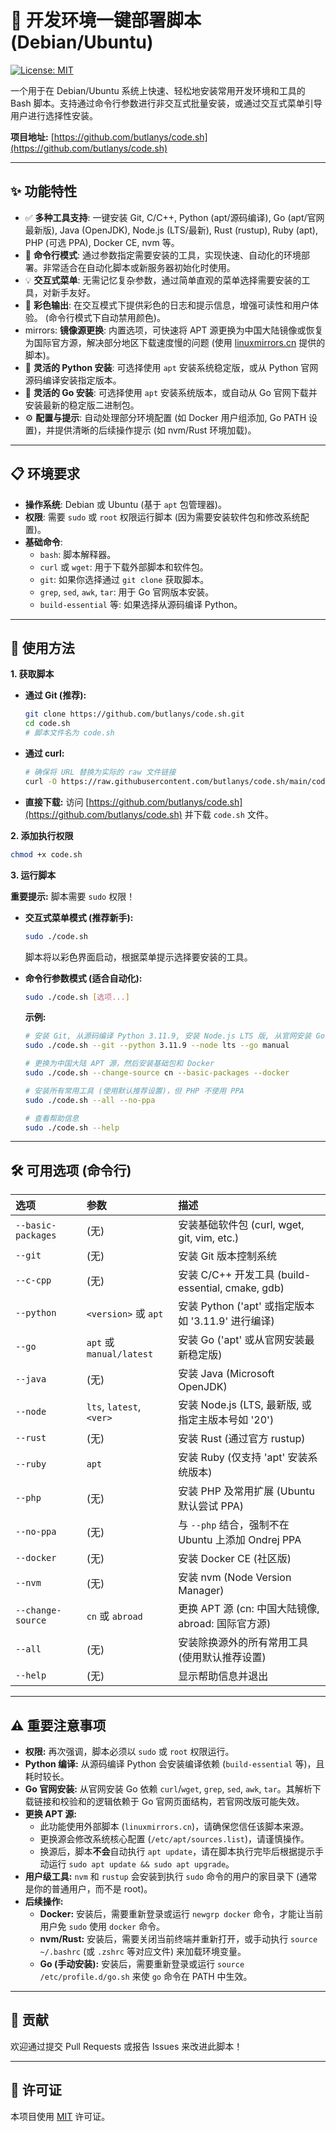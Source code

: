 # 🚀 开发环境一键部署脚本 (Debian/Ubuntu)

[![License: MIT](https://img.shields.io/badge/License-MIT-yellow.svg)](https://opensource.org/licenses/MIT)

一个用于在 Debian/Ubuntu 系统上快速、轻松地安装常用开发环境和工具的 Bash 脚本。支持通过命令行参数进行非交互式批量安装，或通过交互式菜单引导用户进行选择性安装。

**项目地址:** [https://github.com/butlanys/code.sh](https://github.com/butlanys/code.sh)

---

## ✨ 功能特性

*   ✅ **多种工具支持**: 一键安装 Git, C/C++, Python (apt/源码编译), Go (apt/官网最新版), Java (OpenJDK), Node.js (LTS/最新), Rust (rustup), Ruby (apt), PHP (可选 PPA), Docker CE, nvm 等。
*   🚀 **命令行模式**: 通过参数指定需要安装的工具，实现快速、自动化的环境部署。非常适合在自动化脚本或新服务器初始化时使用。
*   💡 **交互式菜单**: 无需记忆复杂参数，通过简单直观的菜单选择需要安装的工具，对新手友好。
*   🎨 **彩色输出**: 在交互模式下提供彩色的日志和提示信息，增强可读性和用户体验。 (命令行模式下自动禁用颜色)。
*    mirrors: **镜像源更换**: 内置选项，可快速将 APT 源更换为中国大陆镜像或恢复为国际官方源，解决部分地区下载速度慢的问题 (使用 [linuxmirrors.cn](https://linuxmirrors.cn/) 提供的脚本)。
*   🐍 **灵活的 Python 安装**: 可选择使用 `apt` 安装系统稳定版，或从 Python 官网源码编译安装指定版本。
*   🐹 **灵活的 Go 安装**: 可选择使用 `apt` 安装系统版本，或自动从 Go 官网下载并安装最新的稳定版二进制包。
*   ⚙️ **配置与提示**: 自动处理部分环境配置 (如 Docker 用户组添加, Go PATH 设置)，并提供清晰的后续操作提示 (如 nvm/Rust 环境加载)。

---

## 📋 环境要求

*   **操作系统**: Debian 或 Ubuntu (基于 `apt` 包管理器)。
*   **权限**: 需要 `sudo` 或 `root` 权限运行脚本 (因为需要安装软件包和修改系统配置)。
*   **基础命令**:
    *   `bash`: 脚本解释器。
    *   `curl` 或 `wget`: 用于下载外部脚本和软件包。
    *   `git`: 如果你选择通过 `git clone` 获取脚本。
    *   `grep`, `sed`, `awk`, `tar`: 用于 Go 官网版本安装。
    *   `build-essential` 等: 如果选择从源码编译 Python。

---

## 🚀 使用方法

**1. 获取脚本**

*   **通过 Git (推荐):**
    ```bash
    git clone https://github.com/butlanys/code.sh.git
    cd code.sh
    # 脚本文件名为 code.sh
    ```
*   **通过 curl:**
    ```bash
    # 确保将 URL 替换为实际的 raw 文件链接
    curl -O https://raw.githubusercontent.com/butlanys/code.sh/main/code.sh
    ```
*   **直接下载:**
    访问 [https://github.com/butlanys/code.sh](https://github.com/butlanys/code.sh) 并下载 `code.sh` 文件。

**2. 添加执行权限**

```bash
chmod +x code.sh
```

**3. 运行脚本**

**重要提示:** 脚本需要 `sudo` 权限！

*   **交互式菜单模式 (推荐新手):**
    ```bash
    sudo ./code.sh
    ```
    脚本将以彩色界面启动，根据菜单提示选择要安装的工具。

*   **命令行参数模式 (适合自动化):**
    ```bash
    sudo ./code.sh [选项...]
    ```
    **示例:**
    ```bash
    # 安装 Git, 从源码编译 Python 3.11.9, 安装 Node.js LTS 版, 从官网安装 Go 最新版
    sudo ./code.sh --git --python 3.11.9 --node lts --go manual

    # 更换为中国大陆 APT 源，然后安装基础包和 Docker
    sudo ./code.sh --change-source cn --basic-packages --docker

    # 安装所有常用工具 (使用默认推荐设置)，但 PHP 不使用 PPA
    sudo ./code.sh --all --no-ppa

    # 查看帮助信息
    sudo ./code.sh --help
    ```

---

## 🛠️ 可用选项 (命令行)

| 选项                      | 参数                     | 描述                                                                 |
| :------------------------ | :----------------------- | :------------------------------------------------------------------- |
| `--basic-packages`        | (无)                     | 安装基础软件包 (curl, wget, git, vim, etc.)                          |
| `--git`                   | (无)                     | 安装 Git 版本控制系统                                                |
| `--c-cpp`                 | (无)                     | 安装 C/C++ 开发工具 (build-essential, cmake, gdb)                    |
| `--python`                | `<version>` 或 `apt`     | 安装 Python ('apt' 或指定版本如 '3.11.9' 进行编译)                   |
| `--go`                    | `apt` 或 `manual/latest` | 安装 Go ('apt' 或从官网安装最新稳定版)                               |
| `--java`                  | (无)                     | 安装 Java (Microsoft OpenJDK)                                        |
| `--node`                  | `lts`, `latest`, `<ver>` | 安装 Node.js (LTS, 最新版, 或指定主版本号如 '20')                    |
| `--rust`                  | (无)                     | 安装 Rust (通过官方 rustup)                                          |
| `--ruby`                  | `apt`                    | 安装 Ruby (仅支持 'apt' 安装系统版本)                                |
| `--php`                   | (无)                     | 安装 PHP 及常用扩展 (Ubuntu 默认尝试 PPA)                            |
| `--no-ppa`                | (无)                     | 与 `--php` 结合，强制不在 Ubuntu 上添加 Ondrej PPA                   |
| `--docker`                | (无)                     | 安装 Docker CE (社区版)                                              |
| `--nvm`                   | (无)                     | 安装 nvm (Node Version Manager)                                      |
| `--change-source`         | `cn` 或 `abroad`         | 更换 APT 源 (cn: 中国大陆镜像, abroad: 国际官方源)                   |
| `--all`                   | (无)                     | 安装除换源外的所有常用工具 (使用默认推荐设置)                        |
| `--help`                  | (无)                     | 显示帮助信息并退出                                                   |

---

## ⚠️ 重要注意事项

*   **权限:** 再次强调，脚本必须以 `sudo` 或 `root` 权限运行。
*   **Python 编译:** 从源码编译 Python 会安装编译依赖 (`build-essential` 等)，且耗时较长。
*   **Go 官网安装:** 从官网安装 Go 依赖 `curl`/`wget`, `grep`, `sed`, `awk`, `tar`。其解析下载链接和校验和的逻辑依赖于 Go 官网页面结构，若官网改版可能失效。
*   **更换 APT 源:**
    *   此功能使用外部脚本 (`linuxmirrors.cn`)，请确保您信任该脚本来源。
    *   更换源会修改系统核心配置 (`/etc/apt/sources.list`)，请谨慎操作。
    *   换源后，脚本**不会**自动执行 `apt update`，请在脚本执行完毕后根据提示手动运行 `sudo apt update && sudo apt upgrade`。
*   **用户级工具:** `nvm` 和 `rustup` 会安装到执行 `sudo` 命令的用户的家目录下 (通常是你的普通用户，而不是 root)。
*   **后续操作:**
    *   **Docker:** 安装后，需要重新登录或运行 `newgrp docker` 命令，才能让当前用户免 `sudo` 使用 `docker` 命令。
    *   **nvm/Rust:** 安装后，需要关闭当前终端并重新打开，或手动执行 `source ~/.bashrc` (或 `.zshrc` 等对应文件) 来加载环境变量。
    *   **Go (手动安装):** 安装后，需要重新登录或运行 `source /etc/profile.d/go.sh` 来使 `go` 命令在 PATH 中生效。

---

## 🤝 贡献

欢迎通过提交 Pull Requests 或报告 Issues 来改进此脚本！

---

## 📄 许可证

本项目使用 [MIT](LICENSE) 许可证。

